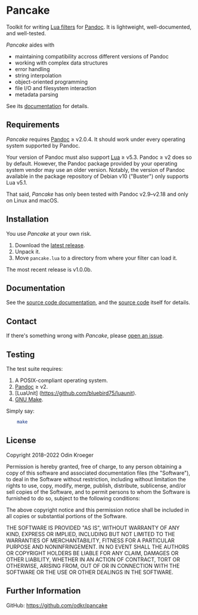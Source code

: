 # Pancake

Toolkit for writing [Lua filters](https://pandoc.org/lua-filters.html)
for [Pandoc](https://pandoc.org). It is lightweight, well-documented,
and well-tested.

*Pancake* aides with

* maintaining compatibility accross different versions of Pandoc
* working with complex data structures
* error handling
* string interpolation
* object-oriented programming
* file I/O and filesystem interaction
* metadata parsing

See its [documentation](https://odkr.github.io/pancake/) for details.


## Requirements

*Pancake* requires [Pandoc](https://www.pandoc.org/) ≥ v2.0.4.
It should work under every operating system supported by Pandoc.

Your version of Pandoc must also support [Lua](https://www.lua.org/) ≥ v5.3.
Pandoc ≥ v2 does so by default. However, the Pandoc package provided by
your operating system vendor may use an older version. Notably, the version
of Pandoc available in the package repository of Debian v10 ("Buster") only
supports Lua v5.1.

That said, *Pancake* has only been tested with Pandoc v2.9–v2.18
and only on Linux and macOS.


## Installation

You use *Pancake* at your own risk.

1. Download the
   [latest release](https://github.com/odkr/pancake/releases/latest).
2. Unpack it.
3. Move `pancake.lua` to a directory from where your filter can load it.

The most recent release is v1.0.0b.


## Documentation

See the [source code documentation](https://odkr.github.io/pancake/),
and the [source code](pancake) itself for details.


## Contact

If there's something wrong with *Pancake*, please
[open an issue](https://github.com/odkr/pancake/issues).


## Testing

The test suite requires:

1. A POSIX-compliant operating system.
2. [Pandoc](https://www.pandoc.org/) ≥ v2.
3. [LuaUnit] (https://github.com/bluebird75/luaunit).
4. [GNU Make](https://www.gnu.org/software/make/).


Simply say:

```sh
    make
```

## License

Copyright 2018–2022 Odin Kroeger

Permission is hereby granted, free of charge, to any person obtaining a copy
of this software and associated documentation files (the "Software"), to deal
in the Software without restriction, including without limitation the rights
to use, copy, modify, merge, publish, distribute, sublicense, and/or sell
copies of the Software, and to permit persons to whom the Software is
furnished to do so, subject to the following conditions:

The above copyright notice and this permission notice shall be included in
all copies or substantial portions of the Software.

THE SOFTWARE IS PROVIDED "AS IS", WITHOUT WARRANTY OF ANY KIND, EXPRESS OR
IMPLIED, INCLUDING BUT NOT LIMITED TO THE WARRANTIES OF MERCHANTABILITY,
FITNESS FOR A PARTICULAR PURPOSE AND NONINFRINGEMENT. IN NO EVENT SHALL THE
AUTHORS OR COPYRIGHT HOLDERS BE LIABLE FOR ANY CLAIM, DAMAGES OR OTHER
LIABILITY, WHETHER IN AN ACTION OF CONTRACT, TORT OR OTHERWISE, ARISING FROM,
OUT OF OR IN CONNECTION WITH THE SOFTWARE OR THE USE OR OTHER DEALINGS IN THE
SOFTWARE.


## Further Information

GitHub: <https://github.com/odkr/pancake>
